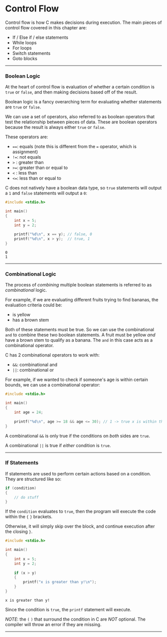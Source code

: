 # Control Flow

Control flow is how C makes decisions during execution. The main pieces of control flow covered in this chapter are:

- If / Else if / else statements
- While loops
- For loops
- Switch statements
- Goto blocks

---

### Boolean Logic

At the heart of control flow is evaluation of whether a certain condition is ```true``` or ```false```, and then making decisions based off of the result.

Boolean logic is a fancy overarching term for evaluating whether statements are ```true``` or ```false```.

We can use a set of operators, also referred to as boolean operators that test the relationship between pieces of data. These are boolean operators because the result is always either ```true``` or ```false```.

These operators are:

- ```==```: equals (note this is different from the ```=``` operator, which is assignment)
- ```!=```: not equals
- ```>``` : greater than
- ```>=```: greater than or equal to
- ```<``` : less than
- ```<=```: less than or equal to

C does not natively have a boolean data type, so ```true``` statements will output a ```1``` and ```false``` statements will output a ```0```:

```C
#include <stdio.h>

int main()
{
    int x = 5;
    int y = 2;
    
    printf("%d\n", x == y); // false, 0
    printf("%d\n", x > y);  // true, 1
}
```
```
0
1
```

---

### Combinational Logic

The process of _combining_ multiple boolean statements is referred to as _combinational_ logic.

For example, if we are evaluating different fruits trying to find bananas, the evaluation criteria could be:

- is yellow
- has a brown stem

Both of these statements must be true. So we can use the combinational ```and``` to combine these two boolean statements. A fruit must be yellow _and_ have a brown stem to qualify as a banana. The ```and``` in this case acts as a combinational operator.

C has 2 combinational operators to work with:

- ```&&```: combinational and
- ```||```: combinational or

For example, if we wanted to check if someone's age is within certain bounds, we can use a combinational operator:

```C
#include <stdio.h>

int main()
{
    int age = 24;
    
    printf("%d\n", age >= 18 && age <= 30); // 1 -> true x is within this range
}
```

A combinational ```&&``` is only true if the conditions on _both_ sides are ```true```.

A combinational ```||``` is true if _either_ condition is ```true```.

---

### If Statements

If statements are used to perform certain actions based on a condition. They are structured like so:

```C
if (condition)
{
    // do stuff  
}
```

If the ```condition``` evaluates to ```true```, then the program will execute the code within the ```{``` ```}``` brackets.

Otherwise, it will simply skip over the block, and continue execution after the closing ```}```.

```C
#include <stdio.h>

int main()
{
    int x = 5;
    int y = 2;
    
    if (x > y)
    {
        printf("x is greater than y!\n");
    }
}
```
```
x is greater than y!
```

Since the condition is ```true```, the ```printf``` statement will execute.

_NOTE_: the ```(``` ```)``` that surround the condition in C are _NOT_ optional. The compiler will throw an error if they are missing.

---

